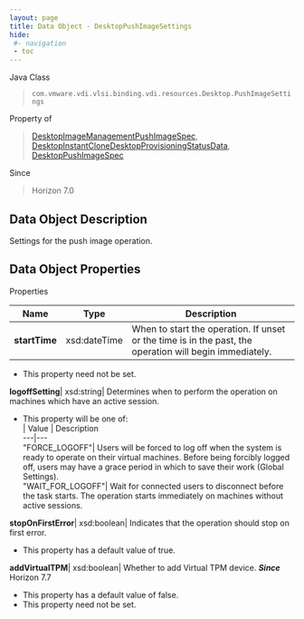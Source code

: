 ```yaml
---
layout: page
title: Data Object - DesktopPushImageSettings
hide:
 #- navigation
 - toc
---
```






Java Class  
> `com.vmware.vdi.vlsi.binding.vdi.resources.Desktop.PushImageSettings`

Property of  
> [DesktopImageManagementPushImageSpec](vdi.resources.Desktop.ImageManagementPushImageSpec.md#field_detail), [DesktopInstantCloneDesktopProvisioningStatusData](vdi.resources.Desktop.InstantCloneProvisioningStatusData.md#field_detail), [DesktopPushImageSpec](vdi.resources.Desktop.PushImageSpec.md#field_detail)

Since  
> Horizon 7.0


## Data Object Description 

Settings for the push image operation. 

## Data Object Properties

Properties

Name |  Type |  Description   
---|---|---  
**startTime**|  xsd:dateTime|  When to start the operation. If unset or the time is in the past, the operation will begin immediately.   


 * This property need not be set.

  
**logoffSetting**|  xsd:string|  Determines when to perform the operation on machines which have an active session.   


  * This property will be one of:  
|  Value |  Description   
---|---  
"FORCE_LOGOFF"| Users will be forced to log off when the system is ready to operate on their virtual machines. Before being forcibly logged off, users may have a grace period in which to save their work (Global Settings).  
"WAIT_FOR_LOGOFF"| Wait for connected users to disconnect before the task starts. The operation starts immediately on machines without active sessions.  

  
**stopOnFirstError**|  xsd:boolean|  Indicates that the operation should stop on first error.   


  * This property has a default value of true.

  
**addVirtualTPM**|  xsd:boolean|  Whether to add Virtual TPM device.  **_Since_** Horizon 7.7  


  * This property has a default value of false.
 * This property need not be set.

  
  
  
   
  
  
